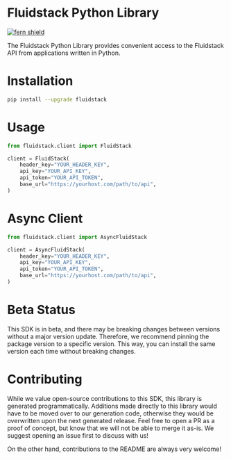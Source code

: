 <!-- Begin Title, generated by Fern  -->
# Fluidstack Python Library

[![fern shield](https://img.shields.io/badge/%F0%9F%8C%BF-SDK%20generated%20by%20Fern-brightgreen)](https://github.com/fern-api/fern)

The Fluidstack Python Library provides convenient access to the Fluidstack API from applications written in Python.
<!-- End Title  -->

<!-- Begin Installation, generated by Fern  -->
# Installation

```sh
pip install --upgrade fluidstack
```
<!-- End Installation  -->

<!-- Begin Usage, generated by Fern  -->
# Usage

```python
from fluidstack.client import FluidStack

client = FluidStack(
    header_key="YOUR_HEADER_KEY",
    api_key="YOUR_API_KEY",
    api_token="YOUR_API_TOKEN",
    base_url="https://yourhost.com/path/to/api",
)
```
<!-- End Usage  -->

<!-- Begin Async Usage, generated by Fern  -->
# Async Client

```python
from fluidstack.client import AsyncFluidStack

client = AsyncFluidStack(
    header_key="YOUR_HEADER_KEY",
    api_key="YOUR_API_KEY",
    api_token="YOUR_API_TOKEN",
    base_url="https://yourhost.com/path/to/api",
)
```
<!-- End Async Usage  -->

<!-- Begin Status, generated by Fern  -->
# Beta Status

This SDK is in beta, and there may be breaking changes between versions without a major 
version update. Therefore, we recommend pinning the package version to a specific version. 
This way, you can install the same version each time without breaking changes.
<!-- End Status  -->

<!-- Begin Contributing, generated by Fern  -->
# Contributing

While we value open-source contributions to this SDK, this library is generated programmatically. 
Additions made directly to this library would have to be moved over to our generation code, 
otherwise they would be overwritten upon the next generated release. Feel free to open a PR as
 a proof of concept, but know that we will not be able to merge it as-is. We suggest opening 
an issue first to discuss with us!

On the other hand, contributions to the README are always very welcome!
<!-- End Contributing  -->

